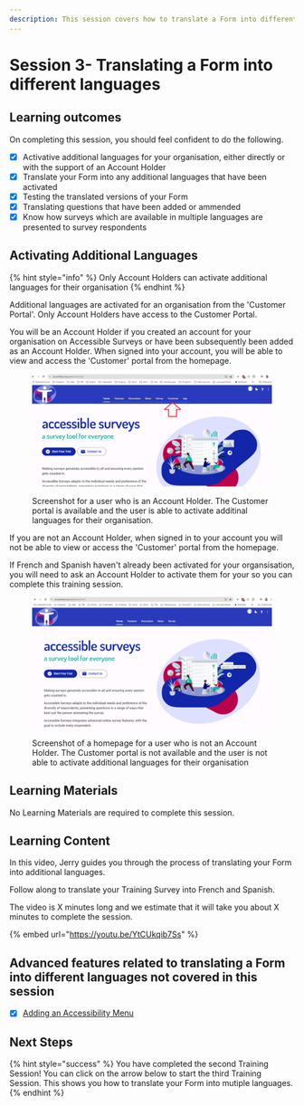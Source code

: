 ```yaml
---
description: This session covers how to translate a Form into different languages
---
```


# Session 3- Translating a Form into different languages

## Learning outcomes

On completing this session, you should feel confident to do the following.

* [x] Activative additional languages for your organisation, either directly or with the support of an Account Holder
* [x] Translate your Form into any additional  languages that have been activated
* [x] Testing the translated versions of your Form
* [x] Translating questions that have been added or ammended
* [x] Know how surveys which are available in multiple languages are presented to survey respondents

## Activating Additional Languages

{% hint style="info" %}
Only Account Holders can activate additional languages for their organisation
{% endhint %}

Additional languages are activated for an organisation from the 'Customer Portal'.  Only Account Holders have access to the Customer Portal.

You will be an Account Holder if you created an account for your organisation on Accessible Surveys or have been subsequently been added as an Account Holder.  When signed into your account, you will be able to view and access the 'Customer' portal from the homepage.

<figure><img src="../.gitbook/assets/image (2).png" alt=""><figcaption><p>Screenshot for a user who is an Account Holder.  The Customer portal is available and the user is able to activate additinal languages for their organisation.</p></figcaption></figure>

If you are not an Account Holder, when signed in to your account you will not be able to view or access the 'Customer' portal from the homepage. &#x20;

If French and Spanish haven't already been activated for your organsisation, you will need to ask an Account Holder to activate them for your so you can complete this training session. &#x20;

<figure><img src="../.gitbook/assets/image (1).png" alt=""><figcaption><p>Screenshot of a homepage for a user who is not an Account Holder.  The Customer portal is not available and the user is not able to activate additional languages for their organisation</p></figcaption></figure>

## Learning Materials

No Learning Materials are required to complete this session.   &#x20;

## Learning Content

In this video, Jerry guides you through the process of translating your Form into additional languages.

Follow along to translate your Training Survey into French and Spanish.

The video is X minutes long and we estimate that it will take you about X minutes to complete the session.

{% embed url="https://youtu.be/YtCUkqib7Ss" %}

## Advanced features related to translating a Form into different languages not covered in this session

* [x] [Adding an Accessibility Menu](../guidance-notes/survey-app/form-editor/adding-an-accessibility-options-page.md)

## Next Steps

{% hint style="success" %}
You have completed the second Training Session!  You can click on the arrow below to start the third Training Session.  This shows you how to translate your Form into mutiple languages.
{% endhint %}
